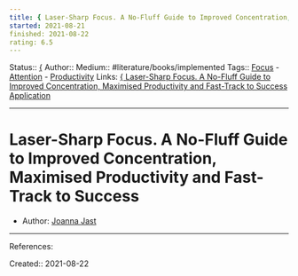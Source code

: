 ```yaml
---
title: { Laser-Sharp Focus. A No-Fluff Guide to Improved Concentration, Maximised Productivity and Fast-Track to Success
started: 2021-08-21
finished: 2021-08-22 
rating: 6.5
---
```

Status:: [{](None)
Author:: [](None)
Medium:: #literature/books/implemented
Tags:: [Focus](out/focus.md) - [Attention](out/attention.md) - [Productivity](out/productivity.md)
Links: [{ Laser-Sharp Focus. A No-Fluff Guide to Improved Concentration, Maximised Productivity and Fast-Track to Success Application](out/-laser-sharp-focus.-a-no-fluff-guide-to-improved-concentration-maximised-productivity-and-fast-track-to-success-application.md)
___
# Laser-Sharp Focus. A No-Fluff Guide to Improved Concentration, Maximised Productivity and Fast-Track to Success

* Author: [Joanna Jast]()


___
References:

Created:: 2021-08-22